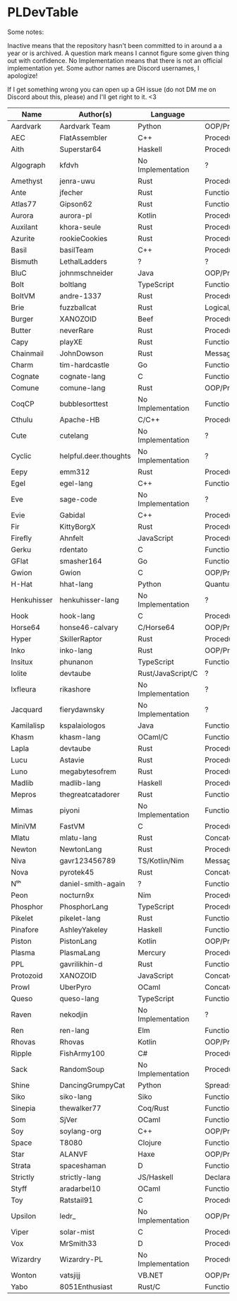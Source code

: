 # PLDevTable
Some notes:

Inactive means that the repository hasn't been committed to in around a a year or is archived. A question mark means I cannot figure some given thing out with confidence. No Implementation means that there is not an official implementation yet. Some author names are Discord usernames, I apologize!

If I get something wrong you can open up a GH issue (do not DM me on Discord about this, please) and I'll get right to it. <3

| Name        | Author(s)             | Language          | Paradigm(s)               | State    |
| ----------- | --------------------- | ----------------- | ------------------------- | -------- |
| Aardvark    | Aardvark Team         | Python            | OOP/Procedural            | Active   |
| AEC         | FlatAssembler         | C++               | Procedural                | Active   |
| Aith        | Superstar64           | Haskell           | Procedural/Functional     | Active   |
| Algograph   | kfdvh                 | No Implementation | ?                         | ?        |
| Amethyst    | jenra-uwu             | Rust              | Procedural/Functional     | Active   |
| Ante        | jfecher               | Rust              | Functional                | Active   |
| Atlas77     | Gipson62              | Rust              | Functional/Procedural     | Active   |
| Aurora      | aurora-pl             | Kotlin            | Procedural                | Active   |
| Auxilant    | khora-seule           | Rust              | Procedural                | Active   |
| Azurite     | rookieCookies         | Rust              | Procedural                | Active   |
| Basil       | basilTeam             | C++               | Procedural                | Active   |
| Bismuth     | LethalLadders         | ?                 | ?                         | Active   |
| BluC        | johnmschneider        | Java              | OOP/Procedural            | Inactive |
| Bolt        | boltlang              | TypeScript        | Functional                | Active   |
| BoltVM      | andre-1337            | Rust              | Procedural                | Active   |
| Brie        | fuzzballcat           | Rust              | Logical/Array             | Active   |
| Burger      | XANOZOID              | Beef              | Procedural                | Active   |
| Butter      | neverRare             | Rust              | Procedural                | Active   |
| Capy        | playXE                | Rust              | Functional                | Active   |
| Chainmail   | JohnDowson            | Rust              | Message                   | Active   |
| Charm       | tim-hardcastle        | Go                | Functional                | Active   |
| Cognate     | cognate-lang          | C                 | Functional                | Active   |
| Comune      | comune-lang           | Rust              | OOP/Procedural            | Active   |
| CoqCP       | bubblesorttest        | No Implementation | Functional                | Active   |
| Cthulu      | Apache-HB             | C/C++             | Procedural                | Active   |
| Cute        | cutelang              | No Implementation | ?                         | ?        |
| Cyclic      | helpful.deer.thoughts | No Implementation | ?                         | ?        |
| Eepy        | emm312                | Rust              | Procedural                | Active   |
| Egel        | egel-lang             | C++               | Functional                | Active   |
| Eve         | sage-code             | No Implementation | ?                         | ?        |
| Evie        | Gabidal               | C++               | Procedural                | Active   |
| Fir         | KittyBorgX            | Rust              | Procedural                | Inactive |
| Firefly     | Ahnfelt               | JavaScript        | Procedural                | Active   |
| Gerku       | rdentato              | C                 | Functional                | Inactive |
| GFlat       | smasher164            | Go                | Functional                | Active   |
| Gwion       | Gwion                 | C                 | OOP/Procedural/Musical    | Active   |
| H-Hat       | hhat-lang             | Python            | Quantum                   | Active   |
| Henkuhisser | henkuhisser-lang      | No Implementation | ?                         | Inactive |
| Hook        | hook-lang             | C                 | Procedural                | Active   |
| Horse64     | honse46-calvary       | C/Horse64         | OOP/Procedural/Imperative | Active   |
| Hyper       | SkillerRaptor         | Rust              | Procedural                | Inactive |
| Inko        | inko-lang             | Rust              | OOP/Procedural            | Active   |
| Insitux     | phunanon              | TypeScript        | Functional                | Active   |
| Iolite      | devtaube              | Rust/JavaScript/C | ?                         | Active   |
| Ixfleura    | rikashore             | No Implementation | ?                         | Active   |
| Jacquard    | fierydawnsky          | No Implementation | ?                         | ?        |
| Kamilalisp  | kspalaiologos         | Java              | Functional                | Active   |
| Khasm       | khasm-lang            | OCaml/C           | Functional                | Active   |
| Lapla       | devtaube              | Rust              | Procedural                | Inactive |
| Lucu        | Astavie               | Rust              | Procedural                | Active   |
| Luno        | megabytesofrem        | Rust              | Procedural                | Active   |
| Madlib      | madlib-lang           | Haskell           | Procedural/Functional     | Active   |
| Mepros      | thegreatcatadorer     | Rust              | Functional                | Active   |
| Mimas       | piyoni                | No Implementation | Functional                | ?        |
| MiniVM      | FastVM                | C                 | Procedural                | Active   |
| Mlatu       | mlatu-lang            | Rust              | Concatenative             | Active   |
| Newton      | NewtonLang            | Rust              | Procedural                | Active   |
| Niva        | gavr123456789         | TS/Kotlin/Nim     | Message                   | Active   |
| Nova        | pyrotek45             | Rust              | Concatenative/Procedural  | Active   |
| Nᵗʰ         | daniel-smith-again    | ?                 | Functional                | Active   |
| Peon        | nocturn9x             | Nim               | Procedural                | Active   |
| Phosphor    | PhosphorLang          | TypeScript        | Procedural                | Active   |
| Pikelet     | pikelet-lang          | Rust              | Functional                | Inactive |
| Pinafore    | AshleyYakeley         | Haskell           | Functional                | Active   |
| Piston      | PistonLang            | Kotlin            | OOP/Procedural            | Active   |
| Plasma      | PlasmaLang            | Mercury           | Procedural/Functional     | Active   |
| PPL         | gavrilikhin-d         | Rust              | Functional                | Active   |
| Protozoid   | XANOZOID              | JavaScript        | Concatenative/Message     | Active   |
| Prowl       | UberPyro              | OCaml             | Concatenative/Logic       | Active   |
| Queso       | queso-lang            | TypeScript        | Functional                | Active   |
| Raven       | nekodjin              | No Implementation | ?                         | Inactive |
| Ren         | ren-lang              | Elm               | Functional                | Inactive |
| Rhovas      | Rhovas                | Kotlin            | OOP/Procedural/Functional | Active   |
| Ripple      | FishArmy100           | C#                | Procedural                | Active   |
| Sack        | RandomSoup            | No Implementation | Procedural                | Active   |
| Shine       | DancingGrumpyCat      | Python            | Spreadsheet(?)            | Active   |
| Siko        | siko-lang             | Siko              | Functional                | Active   |
| Sinepia     | thewalker77           | Coq/Rust          | Functional                | Active   |
| Som         | SjVer                 | OCaml             | Functional                | Active   |
| Soy         | soylang-org           | C++               | OOP/Procedural            | Active   |
| Space       | T8080                 | Clojure           | Functional                | Inactive |
| Star        | ALANVF                | Haxe              | OOP/Procedural            | Active   |
| Strata      | spaceshaman           | D                 | Functional/Procedural     | Active   |
| Strictly    | strictly-lang         | JS/Haskell        | Declarative               | Inactive |
| Styff       | aradarbel10           | OCaml             | Functional                | Inactive |
| Toy         | Ratstail91            | C                 | Procedural                | Active   |
| Upsilon     | ledr_                 | No Implementation | OOP/Procedural            | Active   |
| Viper       | solar-mist            | C                 | Procedural                | Active   |
| Vox         | MrSmith33             | D                 | Procedural                | Active   |
| Wizardry    | Wizardry-PL           | No Implementation | Procedural                | Inactive |
| Wonton      | vatsjijj              | VB.NET            | OOP/Procedural            | Active   |
| Yabo        | 8051Enthusiast        | Rust/C            | Functional                | Active   |
